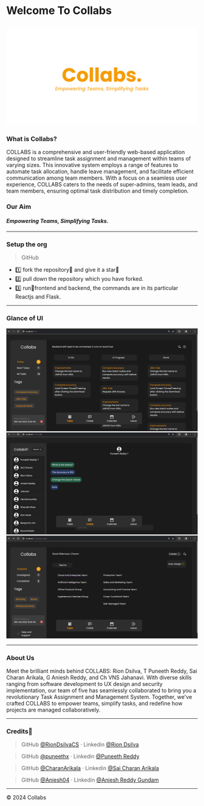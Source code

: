 # Welcome To Collabs
![banner](readmeBanner.png)
----
### What is Collabs?

COLLABS is a comprehensive and user-friendly web-based application designed to streamline task assignment and management within teams of varying sizes. This innovative system employs a range of features to automate task allocation, handle leave management, and facilitate efficient communication among team members. With a focus on a seamless user experience, COLLABS caters to the needs of super-admins, team leads, and team members, ensuring optimal task distribution and timely completion.

### Our Aim

#### ***Empowering Teams, Simplifying Tasks.***

----
### Setup the org

>GitHub

- 1️⃣ fork the repository📗 and give it a star🌟
- 2️⃣ pull down the repository which you have forked.
- 3️⃣ run🏃frontend and backend, the commands are in its particular Reactjs and Flask.

----
### Glance of UI
![img1](imgs/img1.png)
![img2](imgs/img2.png)
![img3](imgs/img3.png)

----
### About Us

Meet the brilliant minds behind COLLABS: Rion Dsilva, T Puneeth Reddy, Sai Charan Arikala, G Aniesh Reddy, and Ch VNS Jahanavi. With diverse skills ranging from software development to UX design and security implementation, our team of five has seamlessly collaborated to bring you a revolutionary Task Assignment and Management System. Together, we've crafted COLLABS to empower teams, simplify tasks, and redefine how projects are managed collaboratively.

----
### Credits💫

>GitHub [@RionDsilvaCS](https://github.com/RionDsilvaCS)  ·  Linkedin [@Rion Dsilva](https://www.linkedin.com/in/rion-dsilva-043464229/)


>GitHub [@puneethx](https://github.com/puneethx)        ·  Linkedin [@Puneeth Reddy](https://www.linkedin.com/in/puneeth-reddy-75069824b/)


>GitHub [@CharanArikala](https://github.com/CharanArikala)        ·  Linkedin [@Sai Charan Arikala](https://www.linkedin.com/in/sai-charan-arikala-b73178219/)


>GitHub [@Aniesh04](https://github.com/Aniesh04)        ·  Linkedin [@Aniesh Reddy Gundam](https://www.linkedin.com/in/aniesh-reddy-gundam-016365232/)


---
© 2024 Collabs